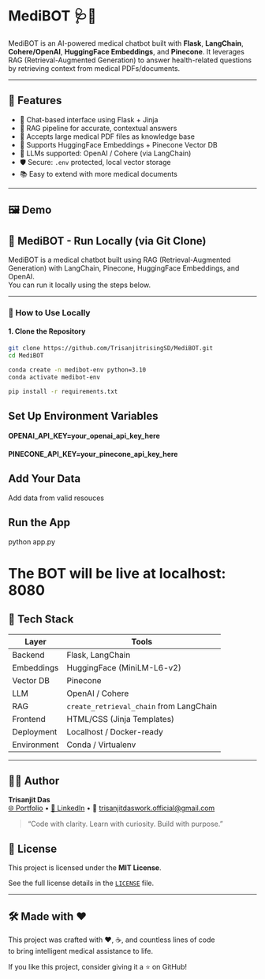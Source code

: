 # MediBOT 🩺🤖

MediBOT is an AI-powered medical chatbot built with **Flask**, **LangChain**, **Cohere/OpenAI**, **HuggingFace Embeddings**, and **Pinecone**. It leverages RAG (Retrieval-Augmented Generation) to answer health-related questions by retrieving context from medical PDFs/documents.

---

## 🚀 Features

- 💬 Chat-based interface using Flask + Jinja
- 🔎 RAG pipeline for accurate, contextual answers
- 📄 Accepts large medical PDF files as knowledge base
- 🧠 Supports HuggingFace Embeddings + Pinecone Vector DB
- 🧬 LLMs supported: OpenAI / Cohere (via LangChain)
- 🛡️ Secure: `.env` protected, local vector storage
- 📚 Easy to extend with more medical documents

---

## 🖼️ Demo

## 🧠 MediBOT - Run Locally (via Git Clone)

MediBOT is a medical chatbot built using RAG (Retrieval-Augmented Generation) with LangChain, Pinecone, HuggingFace Embeddings, and OpenAI.  
You can run it locally using the steps below.

---

### 🚀 How to Use Locally

#### 1. Clone the Repository

```bash
git clone https://github.com/TrisanjitrisingSD/MediBOT.git
cd MediBOT

conda create -n medibot-env python=3.10
conda activate medibot-env

pip install -r requirements.txt
```
##  Set Up Environment Variables
#### OPENAI_API_KEY=your_openai_api_key_here
#### PINECONE_API_KEY=your_pinecone_api_key_here

## Add Your Data
Add data from valid resouces

## Run the App
python app.py

# The BOT will be live at localhost: 8080

## 🧰 Tech Stack

| Layer | Tools |
|------|-------|
| Backend | Flask, LangChain |
| Embeddings | HuggingFace (MiniLM-L6-v2) |
| Vector DB | Pinecone |
| LLM | OpenAI / Cohere |
| RAG | `create_retrieval_chain` from LangChain |
| Frontend | HTML/CSS (Jinja Templates) |
| Deployment | Localhost / Docker-ready |
| Environment | Conda / Virtualenv |

---

## 👨‍💻 Author

**Trisanjit Das**  
[🌐 Portfolio](https://trisanjit-rising-hope.netlify.app) • [💼 LinkedIn](https://www.linkedin.com/in/trisanjit-das-60482728b) • 📧 trisanjitdaswork.official@gmail.com



> “Code with clarity. Learn with curiosity. Build with purpose.”



## 📜 License

This project is licensed under the **MIT License**.



See the full license details in the [`LICENSE`](./LICENSE) file.


---
## 🛠️ Made with ❤️

This project was crafted with ❤️, ☕, and countless lines of code  
to bring intelligent medical assistance to life.

If you like this project, consider giving it a ⭐ on GitHub!